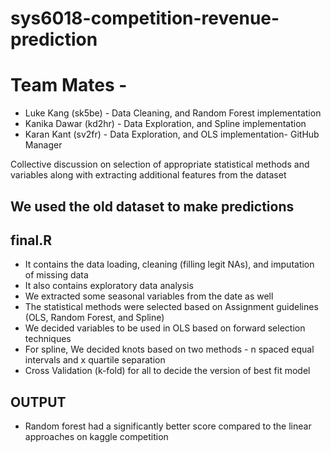# sys6018-competition-revenue-prediction

# Team Mates -
* Luke Kang (sk5be) - Data Cleaning, and Random Forest implementation
* Kanika Dawar (kd2hr) - Data Exploration, and Spline implementation
* Karan Kant (sv2fr) -  Data Exploration, and OLS implementation- GitHub Manager

Collective discussion on selection of appropriate statistical methods and variables along with extracting additional features from the dataset

## We used the old dataset to make predictions

## final.R

* It contains the data loading, cleaning (filling legit NAs), and imputation of missing data
* It also contains exploratory data analysis
* We extracted some seasonal variables from the date as well
* The statistical methods were selected based on Assignment guidelines (OLS, Random Forest, and Spline)
* We decided variables to be used in OLS based on forward selection techniques
* For spline, We decided knots based on two methods - n spaced equal intervals and x quartile separation
* Cross Validation (k-fold) for all to decide the version of best fit model

## OUTPUT
* Random forest had a significantly better score compared to the linear approaches on kaggle competition
